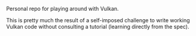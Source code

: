 Personal repo for playing around with Vulkan. 

This is pretty much the result of a self-imposed challenge to write working
Vulkan code without consulting a tutorial (learning directly from the spec).